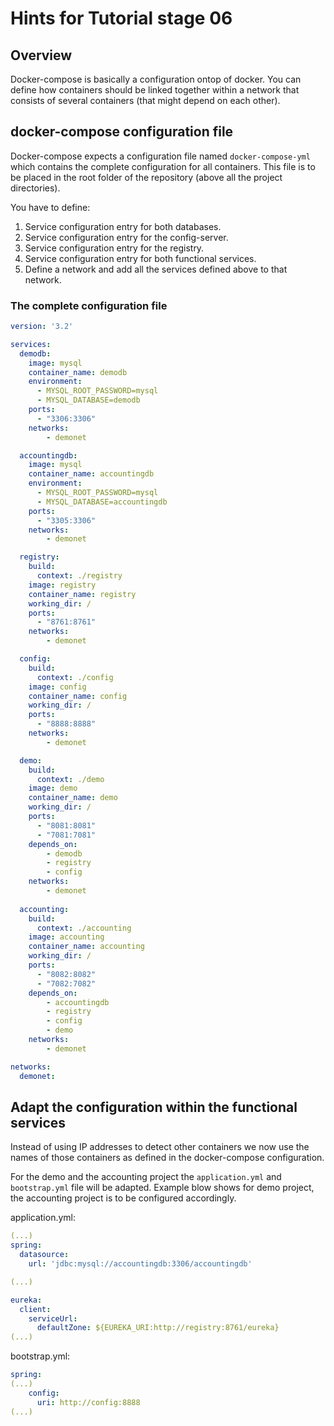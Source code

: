 # Hints for Tutorial stage 06

## Overview

Docker-compose is basically a configuration ontop of docker. You can define how containers should be linked together within a network that consists of several containers (that might depend on each other).



## docker-compose configuration file

Docker-compose expects a configuration file named ```docker-compose-yml``` which contains the complete configuration for all containers. This file is to be placed in the root folder of the repository (above all the project directories).

You have to define:

1. Service configuration entry for both databases.
2. Service configuration entry for the config-server.
3. Service configuration entry for the registry.
4. Service configuration entry for both functional services.
5. Define a network and add all the services defined above to that network.


### The complete configuration file

```YAML
version: '3.2'

services:
  demodb: 
    image: mysql
    container_name: demodb
    environment:
      - MYSQL_ROOT_PASSWORD=mysql
      - MYSQL_DATABASE=demodb
    ports:
      - "3306:3306"
    networks:
        - demonet

  accountingdb: 
    image: mysql
    container_name: accountingdb
    environment:
      - MYSQL_ROOT_PASSWORD=mysql
      - MYSQL_DATABASE=accountingdb
    ports:
      - "3305:3306"
    networks:
        - demonet

  registry:
    build:
      context: ./registry
    image: registry
    container_name: registry
    working_dir: /
    ports:
      - "8761:8761"
    networks:
        - demonet

  config:
    build:
      context: ./config
    image: config
    container_name: config
    working_dir: /
    ports:
      - "8888:8888"
    networks:
        - demonet

  demo:
    build:
      context: ./demo
    image: demo
    container_name: demo
    working_dir: /
    ports:
      - "8081:8081"
      - "7081:7081"
    depends_on:
        - demodb
        - registry
        - config
    networks:
        - demonet
    
  accounting:
    build:
      context: ./accounting
    image: accounting
    container_name: accounting
    working_dir: /
    ports:
      - "8082:8082"
      - "7082:7082"
    depends_on:
        - accountingdb
        - registry
        - config
        - demo
    networks:
        - demonet

networks:
  demonet:
```


## Adapt the configuration within the functional services

Instead of using IP addresses to detect other containers we now use the names of those containers as defined in the docker-compose configuration.

For the demo and the accounting project the ```application.yml``` and ```bootstrap.yml``` file will be adapted. Example blow shows for demo project, the accounting project is to be configured accordingly.

application.yml:

```YAML
(...)
spring:
  datasource:
    url: 'jdbc:mysql://accountingdb:3306/accountingdb'

(...)

eureka:
  client:
    serviceUrl:
      defaultZone: ${EUREKA_URI:http://registry:8761/eureka}
(...)
```

bootstrap.yml:
```YAML
spring:
(...)
    config:
      uri: http://config:8888
(...)
```